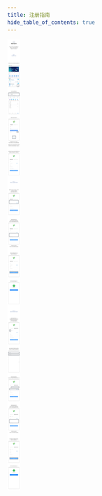 ```yaml
---
title: 注册指南
hide_table_of_contents: true
---
```



![alt 属性文本](../../../../../static/img/novice_guide/register/WechatIMG1352.jpeg)

